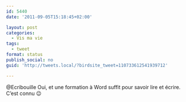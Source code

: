 ```yaml
---
id: 5440
date: '2011-09-05T15:18:45+02:00'

layout: post
categories:
  - Vis ma vie
tags:
  - tweet
format: status
publish_social: no
guid: 'http://tweets.local/?birdsite_tweet=110733612541939712'

---
```


@Ecribouille Oui, et une formation à Word suffit pour savoir lire et écrire. C’est connu 😉